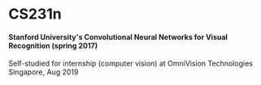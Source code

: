 # CS231n

#### Stanford University's Convolutional Neural Networks for Visual Recognition (spring 2017)

Self-studied for internship (computer vision) at OmniVision Technologies Singapore, Aug 2019

